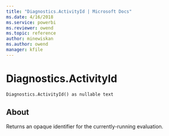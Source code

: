 ```yaml
---
title: "Diagnostics.ActivityId | Microsoft Docs"
ms.date: 4/16/2018
ms.service: powerbi
ms.reviewer: owend
ms.topic: reference
author: minewiskan
ms.author: owend
manager: kfile
---
```

# Diagnostics.ActivityId
<code>Diagnostics.ActivityId() as nullable text</code>
## About
Returns an opaque identifier for the currently-running evaluation.

